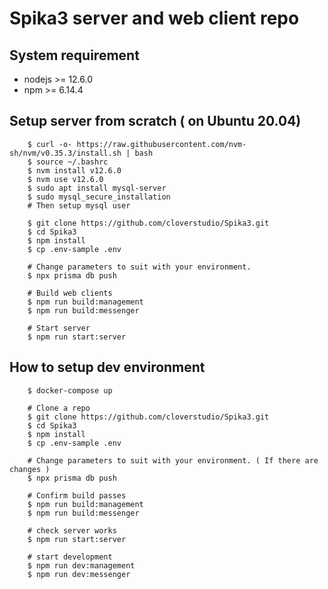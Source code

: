 # Spika3 server and web client repo

## System requirement

- nodejs >= 12.6.0
- npm >= 6.14.4

## Setup server from scratch ( on Ubuntu 20.04)

```
    $ curl -o- https://raw.githubusercontent.com/nvm-sh/nvm/v0.35.3/install.sh | bash
    $ source ~/.bashrc
    $ nvm install v12.6.0
    $ nvm use v12.6.0
    $ sudo apt install mysql-server
    $ sudo mysql_secure_installation
    # Then setup mysql user

    $ git clone https://github.com/cloverstudio/Spika3.git
    $ cd Spika3
    $ npm install
    $ cp .env-sample .env

    # Change parameters to suit with your environment.
    $ npx prisma db push

    # Build web clients
    $ npm run build:management
    $ npm run build:messenger

    # Start server
    $ npm run start:server
```

## How to setup dev environment

```
    $ docker-compose up

    # Clone a repo
    $ git clone https://github.com/cloverstudio/Spika3.git
    $ cd Spika3
    $ npm install
    $ cp .env-sample .env

    # Change parameters to suit with your environment. ( If there are changes )
    $ npx prisma db push

    # Confirm build passes
    $ npm run build:management
    $ npm run build:messenger

    # check server works
    $ npm run start:server

    # start development
    $ npm run dev:management
    $ npm run dev:messenger
```
